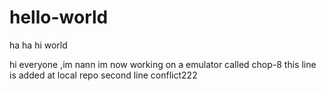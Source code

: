 # hello-world
ha ha hi world

hi everyone ,im nann im now working on a emulator called chop-8
this line is added at local repo
second line
conflict222